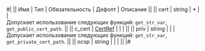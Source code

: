 
#|
|| Имя | Тип | Обязательность | Дефолт | Описание ||
|| cert | string | * |  |   
Допускает использование следующих функций: `get_str_var`, `get_public_cert_path`. ||
|| c_cert | [CertRef](#CertRef) |  |  |  ||
|| priv | string |  |  |   
Допускает использование следующих функций: `get_str_var`, `get_private_cert_path`. ||
|| ocsp | string |  |  |  ||
|#
